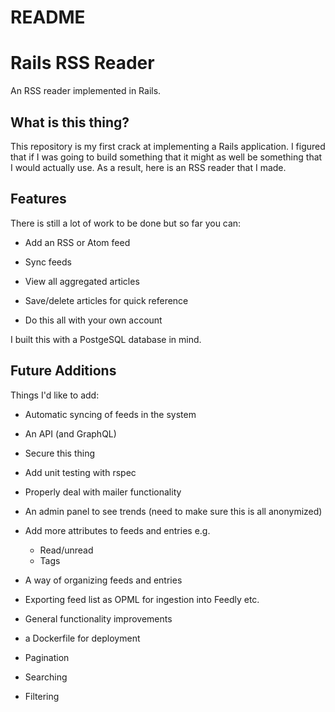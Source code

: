 # README

Rails RSS Reader
================

An RSS reader implemented in Rails.

What is this thing?
-------------------

This repository is my first crack at implementing a Rails application. I figured that if I was going to build something that it might as well be something that I would actually use. As a result, here is an RSS reader that I made. 

Features
--------

There is still a lot of work to be done but so far you can:

* Add an RSS or Atom feed

* Sync feeds

* View all aggregated articles

* Save/delete articles for quick reference

* Do this all with your own account

I built this with a PostgeSQL database in mind.

Future Additions
----------------

Things I'd like to add:

* Automatic syncing of feeds in the system

* An API (and GraphQL)

* Secure this thing

* Add unit testing with rspec

* Properly deal with mailer functionality

* An admin panel to see trends (need to make sure this is all anonymized)

* Add more attributes to feeds and entries e.g.
    * Read/unread
    * Tags

* A way of organizing feeds and entries

* Exporting feed list as OPML for ingestion into Feedly etc.

* General functionality improvements

* a Dockerfile for deployment

* Pagination

* Searching

* Filtering

